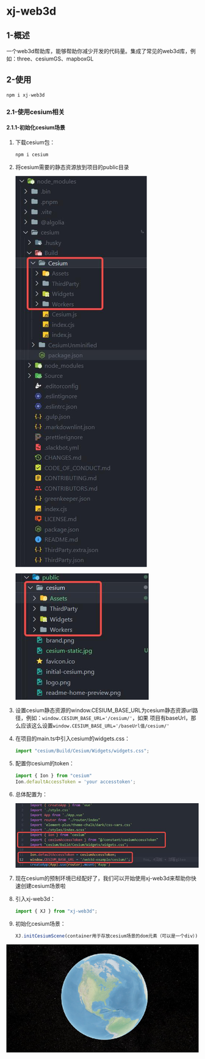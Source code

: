 # xj-web3d

## 1-概述

一个web3d帮助库，能够帮助你减少开发的代码量。集成了常见的web3d库，例如：three、cesiumGS、mapboxGL

## 2-使用

```js
npm i xj-web3d
```

### 2.1-使用cesium相关

#### 2.1.1-初始化cesium场景

1. 下载cesium包：
    ```js
    npm i cesium
    ```
2. 将cesium需要的静态资源放到项目的public目录
    
    ![](./image/cesium-static.jpg)

    ![](./image/cesium-npm-public.jpg)
3. 设置cesium静态资源的window.CESIUM_BASE_URL为cesium静态资源url路径，例如：```window.CESIUM_BASE_URL='/cesium/'```，如果
项目有baseUrl，那么应该这么设置```window.CESIUM_BASE_URL='/baseUrl值/cesium/'```

4. 在项目的main.ts中引入cesium的widgets.css：
    ```js
    import "cesium/Build/Cesium/Widgets/widgets.css";
    ```
5. 配置你cesium的token：
    ```js
    import { Ion } from "cesium"
    Ion.defaultAccessToken = 'your accesstoken';
    ```
6. 总体配置为：
    
    ![](./image/cesium_preserve.jpg)

7. 现在cesium的预制环境已经配好了，我们可以开始使用xj-web3d来帮助你快速创建cesium场景啦
8. 引入xj-web3d：
    ```js
    import { XJ } from "xj-web3d";
    ```
9.  初始化cesium场景：
    ```js
    XJ.initCesiumScene(container用于存放cesium场景的dom元素（可以是一个div）)
    ```

![](./image/init_cesium.png)
